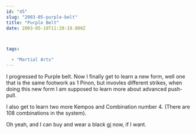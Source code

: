 ```yaml
---
id: "45"
slug: "2003-05-purple-belt"
title: "Purple Belt"
date: 2003-05-18T11:20:19.000Z



tags:

  - "Martial Arts"
---
```

<div class="sqs-html-content">
  <p>I progressed to Purple belt.  Now I finally get to learn a new form, well one that is the same footwork as 1 Pinon, but invovles different strikes, when doing this new form I am supposed to learn more about advanced push-pull.</p>
<p>I also get to learn two more Kempos and Combination number 4.  (There are 108 combinations in the system).</p>
<p>Oh yeah, and I can buy and wear a black <a href="http://everything2.com/index.pl?node_id=923008">gi</a> now, if I want.</p>
</div>
